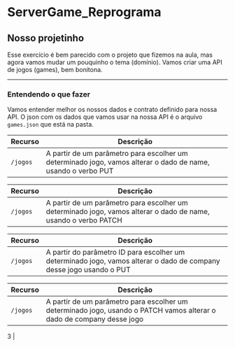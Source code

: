 # ServerGame_Reprograma

## Nosso projetinho

Esse exercício é bem parecido com o projeto que fizemos na aula, mas agora vamos mudar um pouquinho o tema (domínio). Vamos criar uma API de jogos (games), bem bonitona.

---

### Entendendo o que fazer

Vamos entender melhor os nossos dados e contrato definido para nossa API. 
O json com os dados que vamos usar na nossa API é o arquivo `games.json` que está na pasta.


| Recurso | Descrição |
| --- | --- |
| `/jogos` | A partir de um parâmetro para escolher um determinado jogo, vamos alterar o dado de name, usando o verbo PUT|

| Recurso | Descrição |
| --- | --- |
| `/jogos` |  A partir de um parâmetro para escolher um determinado jogo, vamos alterar o dado de name, usando o verbo PATCH|

| Recurso | Descrição |
| --- | --- |
| `/jogos` | A partir do parâmetro ID para escolher um determinado jogo, vamos alterar o dado de company desse jogo usando o PUT|

| Recurso | Descrição |
| --- | --- |
| `/jogos` | A partir de um parâmetro para escolher um determinado jogo, usando o PATCH vamos alterar o dado de company desse jogo
3
|
